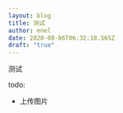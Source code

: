 ```yaml
---
layout: blog
title: 测试
author: enel
date: 2020-08-06T06:32:18.565Z
draft: "true"
---
```

测试

todo: 

- 上传图片